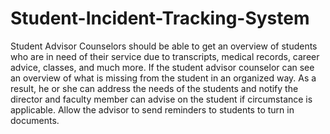 # Student-Incident-Tracking-System
Student Advisor Counselors should be able to get an overview of students who are in need of their service due to transcripts, medical records, career advice, classes, and much more. If the student advisor counselor can see an overview of what is missing from the student in an organized way. As a result, he or she can address the needs of the students and notify the director and faculty member can advise on the student if circumstance is applicable. Allow the advisor to send reminders to students to turn in documents.
